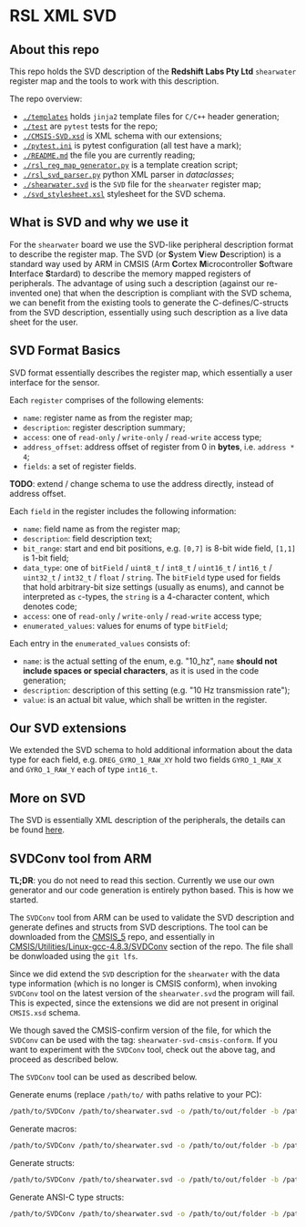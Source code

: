 # RSL XML SVD

## About this repo

This repo holds the SVD description of the **Redshift Labs Pty Ltd**
`shearwater` register map and the tools to work with this description.

The repo overview:

* [`./templates`](./templates) holds `jinja2` template files for `C/C++` header generation;
* [`./test`](./test) are `pytest` tests for the repo;
* [`./CMSIS-SVD.xsd`](./CMSIS-SVD.xsd) is XML schema with our extensions;
* [`./pytest.ini`](./pytest.ini) is pytest configuration (all test have a mark);
* [`./README.md`](./README.md) the file you are currently reading;
* [`./rsl_reg_map_generator.py`](./rsl_reg_map_generator.py) is a template creation script;
* [`./rsl_svd_parser.py`](./rsl_svd_parser.py) python XML parser in *dataclasses*;
* [`./shearwater.svd`](./shearwater.svd) is the `SVD` file for the `shearwater` register map;
* [`./svd_stylesheet.xsl`](./svd_stylesheet.xsl) stylesheet for the SVD schema.

## What is SVD and why we use it

For the `shearwater` board we use the SVD-like peripheral description
format to describe the register map.
The SVD (or **S**ystem **V**iew **D**escription) is a standard way used by ARM in 
CMSIS (Arm **C**ortex **M**icrocontroller **S**oftware **I**nterface **S**tardard)
to describe the memory mapped registers of peripherals.
The advantage of using such a description (against our re-invented one) that
when the description is compliant with the SVD schema, we can benefit from
the existing tools to generate the C-defines/C-structs 
from the SVD description, essentially using such description
as a live data sheet for the user.

## SVD Format Basics

SVD format essentially describes the register map, which essentially a
user interface for the sensor. 

Each `register` comprises of the following elements:

* `name`: register name as from the register map;
* `description`: register description summary;
* `access`: one of `read-only` / `write-only` / `read-write` access type;
* `address_offset`: address offset of register from 0 in **bytes**, i.e. `address * 4`;
* `fields`: a set of register fields.

**TODO**: extend / change schema to use the address directly, instead of 
address offset.

Each `field` in the register includes the following information:

* `name`: field name as from the register map;
* `description`: field description text;
* `bit_range`: start and end bit positions, e.g. `[0,7]` is 8-bit wide field, `[1,1]` is 1-bit field;
* `data_type`: one of `bitField` / `uint8_t` / `int8_t` / `uint16_t` / `int16_t` / 
`uint32_t` / `int32_t` / `float` / `string`. The `bitField` type used for fields that 
hold arbitrary-bit size settings (usually as enums), and cannot be interpreted as `c`-types, 
the `string` is a 4-character content, which denotes code;
* `access`: one of `read-only` / `write-only` / `read-write` access type;
* `enumerated_values`: values for enums of type `bitField`;

Each entry in the `enumerated_values` consists of:
* `name`: is the actual setting of the enum, e.g. "10_hz", 
`name` **should not include spaces or special characters**, as it is used in the 
code generation; 
* `description`: description of this setting (e.g. "10 Hz transmission rate");
* `value`: is an actual bit value, which shall be written in the register.


## Our SVD extensions

We extended the SVD schema to hold additional information about the data type for 
each field, e.g. `DREG_GYRO_1_RAW_XY` hold two fields `GYRO_1_RAW_X` and `GYRO_1_RAW_Y` each of type 
`int16_t`.

## More on SVD

The SVD is essentially XML description of the peripherals, the details
can be found [here](https://www.keil.com/pack/doc/CMSIS/SVD/html/index.html).

## SVDConv tool from ARM

**TL;DR**: you do not need to read this section. Currently we use our own generator
and our code generation is entirely python based. This is how we started.

The `SVDConv` tool from ARM can be used to validate the SVD description 
and generate defines and structs from SVD descriptions.
The tool can be downloaded from the 
[CMSIS_5](https://github.com/ARM-software/CMSIS_5/) repo, and 
essentially in 
[CMSIS/Utilities/Linux-gcc-4.8.3/SVDConv](https://github.com/ARM-software/CMSIS_5/blob/develop/CMSIS/Utilities/Linux-gcc-4.8.3/SVDConv)
section of the repo.
The file shall be donwloaded using the `git lfs`.

Since we did extend the `SVD` description for the `shearwater` with the 
data type information (which is no longer is CMSIS conform), when invoking
`SVDConv` tool on the latest version of the `shearwater.svd` the program 
will fail. This is expected, since the extensions we did are not 
present in original `CMSIS.xsd` schema.

We though saved the CMSIS-confirm version of the file,
for which the `SVDConv` can be used with the tag: `shearwater-svd-cmsis-conform`.
If you want to experiment with the `SVDConv` tool, check out the above tag, 
and proceed as described below.

The `SVDConv` tool can be used as described below.

Generate enums (replace `/path/to/` with paths relative to your PC):

```sh
/path/to/SVDConv /path/to/shearwater.svd -o /path/to/out/folder -b /path/to/log --generate=header --debug-headerfile --fields=enum 
```

Generate macros:

```sh
/path/to/SVDConv /path/to/shearwater.svd -o /path/to/out/folder -b /path/to/log --generate=header --debug-headerfile --fields=macro 
```

Generate structs:

```sh
/path/to/SVDConv /path/to/shearwater.svd -o /path/to/out/folder -b /path/to/log --generate=header --debug-headerfile --fields=struct 
```

Generate ANSI-C type structs:

```sh
/path/to/SVDConv /path/to/shearwater.svd -o /path/to/out/folder -b /path/to/log --generate=header --debug-headerfile --fields=ansic 
```
